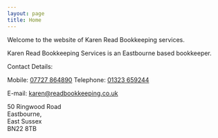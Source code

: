 ```yaml
---
layout: page
title: Home
---
```


Welcome to the website of Karen Read Bookkeeping services.

Karen Read Bookkeeping Services is an Eastbourne based bookkeeper.

Contact Details:

Mobile: [07727 864890](tel:+447727864890)
Telephone: [01323 659244](tel:+441323659244)

E-mail: [karen@readbookkeeping.co.uk](mailto:karen@readbookkeeping.co.uk)

50 Ringwood Road  
Eastbourne,  
East Sussex  
BN22 8TB